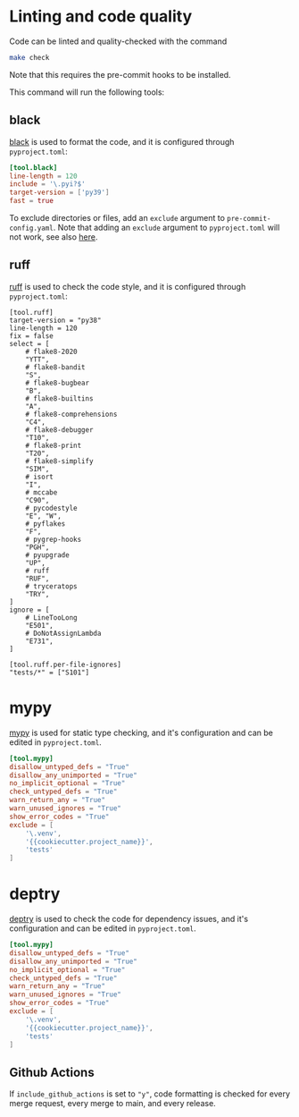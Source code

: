 # Linting and code quality

Code can be linted and quality-checked with the command

``` bash
make check
```

Note that this requires the pre-commit hooks to be installed.

This command will run the following tools:

## black

[black](https://pypi.org/project/black/) is used to format the code, and it is configured through `pyproject.toml`:

```toml
[tool.black]
line-length = 120
include = '\.pyi?$'
target-version = ['py39']
fast = true
```

To exclude directories or files, add an `exclude` argument to `pre-commit-config.yaml`. Note that adding an `exclude` argument to `pyproject.toml`
will not work, see also [here](https://stackoverflow.com/a/61046953/8037249).

## ruff

[ruff](https://github.com/charliermarsh/ruff) is used to check the code style, and it is configured through `pyproject.toml`:

```
[tool.ruff]
target-version = "py38"
line-length = 120
fix = false
select = [
    # flake8-2020
    "YTT",
    # flake8-bandit
    "S",
    # flake8-bugbear
    "B",
    # flake8-builtins
    "A",
    # flake8-comprehensions
    "C4",
    # flake8-debugger
    "T10",
    # flake8-print
    "T20",
    # flake8-simplify
    "SIM",
    # isort
    "I",
    # mccabe
    "C90",
    # pycodestyle
    "E", "W",
    # pyflakes
    "F",
    # pygrep-hooks
    "PGH",
    # pyupgrade
    "UP",
    # ruff
    "RUF",
    # tryceratops
    "TRY",
]
ignore = [
    # LineTooLong
    "E501",
    # DoNotAssignLambda
    "E731",
]

[tool.ruff.per-file-ignores]
"tests/*" = ["S101"]
```

# mypy

[mypy](https://mypy.readthedocs.io/en/stable/) is used for static type checking, and it's configuration and can be edited in `pyproject.toml`.

```toml
[tool.mypy]
disallow_untyped_defs = "True"
disallow_any_unimported = "True"
no_implicit_optional = "True"
check_untyped_defs = "True"
warn_return_any = "True"
warn_unused_ignores = "True"
show_error_codes = "True"
exclude = [
    '\.venv',
    '{{cookiecutter.project_name}}',
    'tests'
]
```

# deptry

[deptry](https://github.com/y_ksenia/deptry) is used to check the code for dependency issues, and it's configuration and can be edited in `pyproject.toml`.

```toml
[tool.mypy]
disallow_untyped_defs = "True"
disallow_any_unimported = "True"
no_implicit_optional = "True"
check_untyped_defs = "True"
warn_return_any = "True"
warn_unused_ignores = "True"
show_error_codes = "True"
exclude = [
    '\.venv',
    '{{cookiecutter.project_name}}',
    'tests'
]
```

## Github Actions

If `include_github_actions` is set to `"y"`, code formatting is checked
for every merge request, every merge to main, and every release.
